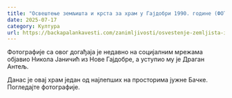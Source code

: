 ```yaml
---
title: "Освештење земљишта и крста за храм у Гајдобри 1990. године (ФОТО)"
date: 2025-07-17
category: Култура
url: https://backapalankavesti.com/zanimljivosti/osvestenje-zemljista-i-krsta-za-hram-u-gajdobri-1990/
---
```


Фотографије са овог догађаја је недавно на социјалним мрежама објавио Никола Јаничић из Нове Гајдобре, а уступио му је Драган Антељ.

Данас је овај храм један од најлепших на просторима јужне Бачке. Погледајте фотографије.
